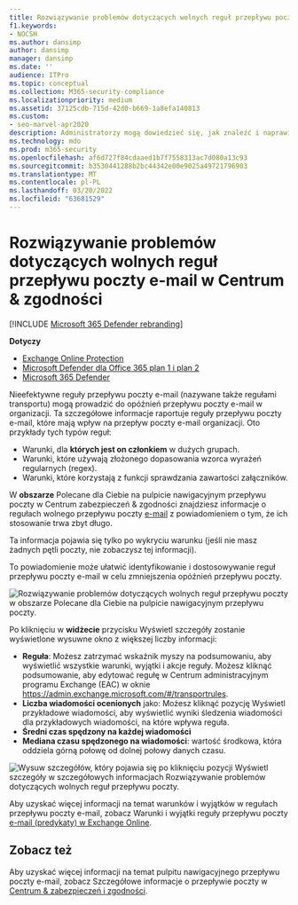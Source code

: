 ```yaml
---
title: Rozwiązywanie problemów dotyczących wolnych reguł przepływu poczty e-mail
f1.keywords:
- NOCSH
ms.author: dansimp
author: dansimp
manager: dansimp
ms.date: ''
audience: ITPro
ms.topic: conceptual
ms.collection: M365-security-compliance
ms.localizationpriority: medium
ms.assetid: 37125cdb-715d-42d0-b669-1a8efa140813
ms.custom:
- seo-marvel-apr2020
description: Administratorzy mogą dowiedzieć się, jak znaleźć i naprawić nieefektywne lub uszkodzone reguły przepływu poczty (nazywane także regułami transportu) w Centrum zgodności usługi Security &, aby zidentyfikować i naprawić nieefektywne lub uszkodzone reguły przepływu poczty (nazywane także regułami transportu) w organizacji.
ms.technology: mdo
ms.prod: m365-security
ms.openlocfilehash: af6d727f84cdaaed1b7f7558313ac7d080a13c93
ms.sourcegitcommit: b3530441288b2bc44342e00e9025a49721796903
ms.translationtype: MT
ms.contentlocale: pl-PL
ms.lasthandoff: 03/20/2022
ms.locfileid: "63681529"
---
```

# <a name="fix-slow-mail-flow-rules-insight-in-the-security--compliance-center"></a>Rozwiązywanie problemów dotyczących wolnych reguł przepływu poczty e-mail w Centrum & zgodności

[!INCLUDE [Microsoft 365 Defender rebranding](../includes/microsoft-defender-for-office.md)]

**Dotyczy**
- [Exchange Online Protection](exchange-online-protection-overview.md)
- [Microsoft Defender dla Office 365 plan 1 i plan 2](defender-for-office-365.md)
- [Microsoft 365 Defender](../defender/microsoft-365-defender.md)

Nieefektywne reguły przepływu poczty e-mail (nazywane także regułami transportu) mogą prowadzić do opóźnień przepływu poczty e-mail w organizacji. Ta szczegółowe informacje raportuje reguły przepływu poczty e-mail, które mają wpływ na przepływ poczty e-mail organizacji. Oto przykłady tych typów reguł:

- Warunki, dla **których jest on członkiem** w dużych grupach.
- Warunki, które używają złożonego dopasowania wzorca wyrażeń regularnych (regex).
- Warunki, które korzystają z funkcji sprawdzania zawartości załączników.

W **obszarze** Polecane dla Ciebie na pulpicie  nawigacyjnym przepływu poczty w [](mail-flow-insights-v2.md) Centrum zabezpieczeń & zgodności znajdziesz informacje o regułach wolnego przepływu poczty [e-mail](https://protection.office.com) z powiadomieniem o tym, że ich stosowanie trwa zbyt długo.

Ta informacja pojawia się tylko po wykryciu warunku (jeśli nie masz żadnych pętli poczty, nie zobaczysz tej informacji).

To powiadomienie może ułatwić identyfikowanie i dostosowywanie reguł przepływu poczty e-mail w celu zmniejszenia opóźnień przepływu poczty.

![Rozwiązywanie problemów dotyczących wolnych reguł przepływu poczty w obszarze Polecane dla Ciebie na pulpicie nawigacyjnym przepływu poczty.](../../media/mfi-fix-slow-mail-flow-rules.png)

Po kliknięciu w **widżecie** przycisku Wyświetl szczegóły zostanie wyświetlone wysuwne okno z większej liczby informacji:

- **Reguła**: Możesz zatrzymać wskaźnik myszy na podsumowaniu, aby wyświetlić wszystkie warunki, wyjątki i akcje reguły. Możesz kliknąć podsumowanie, aby edytować regułę w Centrum administracyjnym programu Exchange (EAC) w oknie <https://admin.exchange.microsoft.com/#/transportrules>.
- **Liczba wiadomości ocenionych** jako: Możesz kliknąć pozycję  Wyświetl przykładowe wiadomości, aby [](message-trace-scc.md) wyświetlić wyniki śledzenia wiadomości dla przykładowych wiadomości, na które wpływa reguła.
- **Średni czas spędzony na każdej wiadomości**
- **Mediana czasu spędzonego na wiadomości**: wartość środkowa, która oddziela górną połowę od dolnej połowy danych czasu.

![Wysuw szczegółów, który pojawia się po kliknięciu pozycji Wyświetl szczegóły w szczegółowych informacjach Rozwiązywanie problemów dotyczących wolnych reguł przepływu poczty.](../../media/mfi-fix-slow-mail-flow-rules-details.png)

Aby uzyskać więcej informacji na temat warunków i wyjątków w regułach przepływu poczty e-mail, zobacz Warunki i wyjątki reguły przepływu poczty [e-mail (predykaty) w Exchange Online](/Exchange/security-and-compliance/mail-flow-rules/conditions-and-exceptions).

## <a name="see-also"></a>Zobacz też

Aby uzyskać więcej informacji na temat pulpitu nawigacyjnego przepływu poczty e-mail, zobacz Szczegółowe informacje o przepływie poczty w [Centrum & zabezpieczeń i zgodności](mail-flow-insights-v2.md).